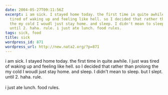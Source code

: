 ```yaml
---
date: 2004-05-27T09:11:56Z
excerpt: i am sick. I stayed home today. the first time in quite awhile. I just was
  tired of waking up and feeling like hell. so I decided that rather than prolong
  the my cold I woudl just stay home. and sleep. I didn't mean to sleep. but I slept.
  until 2. haha. rule. i just ate lunch. food rules.
tags: sick, food
title: sick
wordpress_id: 871
wordpress_url: http://new.nata2.org/?p=871
---
```


i am sick. I stayed home today. the first time in quite awhile. I just was tired of waking up and feeling like hell. so I decided that rather than prolong the my cold I woudl just stay home. and sleep. I didn't mean to sleep. but I slept. until 2. haha. rule. <br/><br/>i just ate lunch. food rules.
